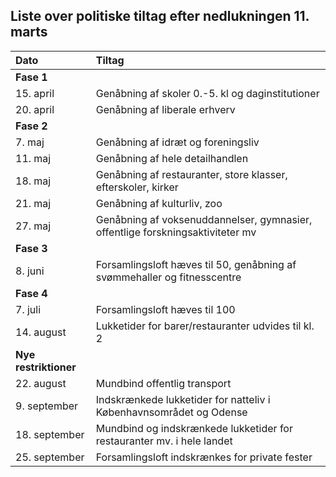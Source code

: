 ## Liste over politiske tiltag efter nedlukningen 11. marts

| Dato | Tiltag |
|:--|:--|
| **Fase 1** |
| 15. april | Genåbning af skoler 0.-5. kl og daginstitutioner |
| 20. april | Genåbning af liberale erhverv |
| **Fase 2** | 
| 7. maj | Genåbning af idræt og foreningsliv |
| 11. maj | Genåbning af hele detailhandlen |
| 18. maj | Genåbning af restauranter, store klasser, efterskoler, kirker |
| 21. maj | Genåbning af kulturliv, zoo |
| 27. maj | Genåbning af voksenuddannelser, gymnasier, offentlige forskningsaktiviteter mv |
| **Fase 3** | 
| 8. juni | Forsamlingsloft hæves til 50, genåbning af svømmehaller og fitnesscentre |
| **Fase 4** | 
| 7. juli | Forsamlingsloft hæves til 100 |
| 14. august | Lukketider for barer/restauranter udvides til kl. 2 |
| **Nye restriktioner** | 
| 22. august | Mundbind offentlig transport |
| 9. september | Indskrænkede lukketider for natteliv i Københavnsområdet og Odense |
| 18. september | Mundbind og indskrænkede lukketider for restauranter mv. i hele landet |
| 25. september | Forsamlingsloft indskrænkes for private fester
